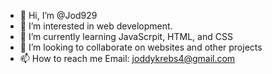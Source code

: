 - 👋 Hi, I’m @Jod929
- 👀 I’m interested in web development.
- 🌱 I’m currently learning JavaScrpit, HTML, and CSS
- 💞️ I’m looking to collaborate on websites and other projects
- 📫 How to reach me  Email: joddykrebs4@gmail.com

<!---
Jod929/Jod929 is a ✨ special ✨ repository because its `README.md` (this file) appears on your GitHub profile.
You can click the Preview link to take a look at your changes.
--->
